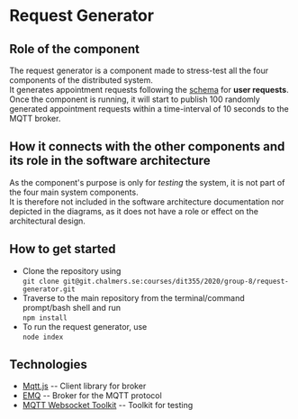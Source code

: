# Request Generator

## **Role of the component**
The request generator is a component made to stress-test all the four components of the distributed system.  
It generates appointment requests following the [schema](https://git.chalmers.se/courses/dit355/2020/group-8/UserRequestValidator/-/blob/master/models/userRequest.json) for **user requests**. Once the component is running, it will start to publish 100 randomly generated appointment requests within a time-interval of 10 seconds to the MQTT broker.
## **How it connects with the other components and its role in the software architecture**
As the component's purpose is only for *testing* the system, it is not part of the four main system components.  
It is therefore not included in the software architecture documentation nor depicted in the diagrams, as it does not have a role or effect on the architectural design.
## **How to get started**
* Clone the repository using  
`git clone git@git.chalmers.se:courses/dit355/2020/group-8/request-generator.git`
* Traverse to the main repository from the terminal/command prompt/bash shell and run  
`npm install`
* To run the request generator, use  
`node index`
## **Technologies**
* [Mqtt.js](https://github.com/mqttjs/MQTT.js) -- Client library for broker
* [EMQ](https://www.emqx.io/) -- Broker for the MQTT protocol
* [MQTT Websocket Toolkit](http://tools.emqx.io/) -- Toolkit for testing